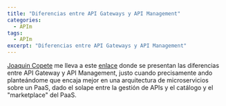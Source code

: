 ```yaml
---
title: "Diferencias entre API Gateways y API Management"
categories:
  - APIm
tags:
  - APIm
excerpt: "Diferencias entre API Gateways y API Management"
---
```


[Joaquin Copete](https://plus.google.com/115379012321258425296) me lleva a este [enlace](http://nordicapis.com/api-gateways-direct-microservices-architecture/) donde se presentan las diferencias entre API Gateway y API Management, justo cuando precisamente ando planteándome que encaja mejor en una arquitectura de microservicios sobre un PaaS, dado  el solape entre la gestión de APIs y el catálogo y el "marketplace" del PaaS.
